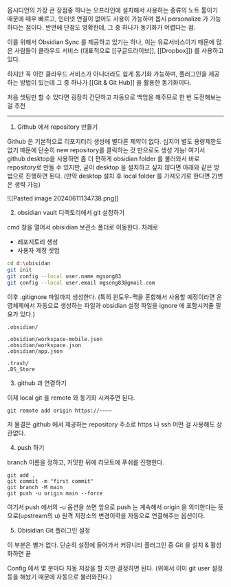 

옵시디언의 가장 큰 장점중 하나는 오프라인에 설치해서 사용하는 종류의 노트 툴이기 때문에 매우 빠르고, 인터넷 연결이 없어도 사용이 가능하며 몹시 personalize 가 가능하다는 점이다. 반면에 단점도 명확한데, 그 중 하나가 동기화가 어렵다는 점.

이를 위해서 Obsidian Sync 를 제공하고 있기는 하나, 이는 유료서비스이기 때문에 많은 사람들이 클라우드 서비스 (대표적으로 [[구글드라이브]], [[Dropbox]]) 를 사용하고 있다. 

하지만 꼭 이런 클라우드 서비스가 아니더라도 쉽게 동기화 가능하며, 플러그인을 제공하는 방법이 있는데 그 중 하나가 [[Git & Git Hub]] 을 활용한 동기화이다. 


처음 셋팅만 할 수 있다면 굉장히 간단하고 자동으로 백업을 해주므로 한 번 도전해보는 걸 추천 

----



1) Github 에서 repository 만들기

 Github 은 기본적으로 리포지터리 생성에 별다른 제약이 없다.  심지어 별도 용량제한도 없기 때문에 단순히 new repository를 클릭하는 것 만으로도 생성 가능! 여기서 github desktop을 사용하면 좀 더 편하게 obsidian folder 를 불러와서 바로 repository로 만들 수 있지만, 굳이 desktop 을 설치하고 싶지 않다면 아래와 같은 방법으로 진행하면 된다. (만약 desktop 설치 후 local folder 를 가져오기로 한다면 2)번은 생략 가능)

![[Pasted image 20240611134738.png]]



2) obsidian vault 디렉토리에서 git 설정하기

cmd 창을 열어서 obisidian 보관소 폴더로 이동한다. 
차례로 
- 레포지토리 생성 
- 사용자 계정 셋업

```bash
cd d:\obisidan
git init
git config --local user.name mgsong83
git config --local user.email mgsong83@gmail.com
```

이후 .gitignore 파일까지 생성한다. (특히 윈도우-맥을 혼합해서 사용할 예정이라면 운영체제에서 자동으로 생성하는 파일과 obsidian 설정 파일을 ignore 에 포함시켜줄 필요가 있다.)

```git
.obsidian/

.obsidian/workspace-mobile.json
.obsidian/workspace.json
.obsidian/app.json

.trash/
.DS_Store
```


3) github 과 연결하기

이제  local git 을 remote 와 동기화 시켜주면 된다.

```git
git remote add origin https://~~~~ 
```

저 물결은 github 에서 제공하는 repository 주소로 https 나 ssh 어떤 걸 사용해도 상관없다. 



4) push 하기

branch 이름을 정하고, 커밋한 뒤에 리모트에 푸쉬를 진행한다.

```git
git add .
git commit -m "first commit"
git branch -M main
git push -u origin main --force
```

여기서 push 에서의 -u 옵션을 쓰면 앞으로 push 는 계속해서 origin 을 의미한다는 뜻으로(upstream의 u) 원격 저장소의 변경이력을 자동으로 연결해주는 옵션이다. 



5) Obisidian Git 플러그인 설정

이 부분은 별거 없다.  단순히 설정에 들어가서  커뮤니티 플러그인 중 Git 을 설치 & 활성화하면 끝

Config 에서 몇 분마다 자동 저장을 할 지만 결정하면 된다. (위에서 이미 git user 설정 등을 해놨기 때문에 자동으로 불러와진다.)